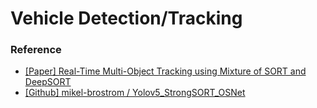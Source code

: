 # Vehicle Detection/Tracking <br>

### Reference<br>
- [[Paper] Real-Time Multi-Object Tracking using Mixture of SORT and DeepSORT](http://ki-it.com/xml/30742/30742.pdf)
- [[Github] mikel-brostrom / Yolov5_StrongSORT_OSNet](https://github.com/mikel-brostrom/Yolov5_StrongSORT_OSNet)
